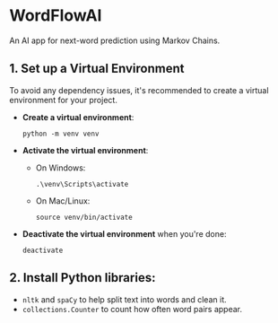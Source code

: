 # WordFlowAI

An AI app for next-word prediction using Markov Chains.

## 1. Set up a Virtual Environment

To avoid any dependency issues, it's recommended to create a virtual environment for your project.

* **Create a virtual environment**:

  ```
  python -m venv venv
  ```

* **Activate the virtual environment**:

  * On Windows:

    ```
    .\venv\Scripts\activate
    ```
  * On Mac/Linux:

    ```
    source venv/bin/activate
    ```

* **Deactivate the virtual environment** when you're done:

  ```
  deactivate
  ```

## 2. Install Python libraries:

* `nltk` and `spaCy` to help split text into words and clean it.
* `collections.Counter` to count how often word pairs appear.
